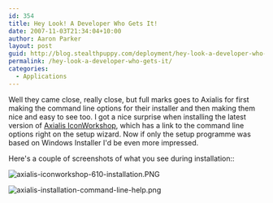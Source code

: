 ```yaml
---
id: 354
title: Hey Look! A Developer Who Gets It!
date: 2007-11-03T21:34:04+10:00
author: Aaron Parker
layout: post
guid: http://blog.stealthpuppy.com/deployment/hey-look-a-developer-who-gets-it
permalink: /hey-look-a-developer-who-gets-it/
categories:
  - Applications
---
```

Well they came close, really close, but full marks goes to Axialis for first making the command line options for their installer and then making them nice and easy to see too. I got a nice surprise when installing the latest version of [Axialis IconWorkshop](http://www.axialis.com/iconworkshop/), which has a link to the command line options right on the setup wizard. Now if only the setup programme was based on Windows Installer I'd be even more impressed.

Here's a couple of screenshots of what you see during installation::

![axialis-iconworkshop-610-installation.PNG]({{site.baseurl}}/media/2007/11/axialis-iconworkshop-610-installation.PNG) 

![axialis-installation-command-line-help.png]({{site.baseurl}}/media/2007/11/axialis-installation-command-line-help.png)